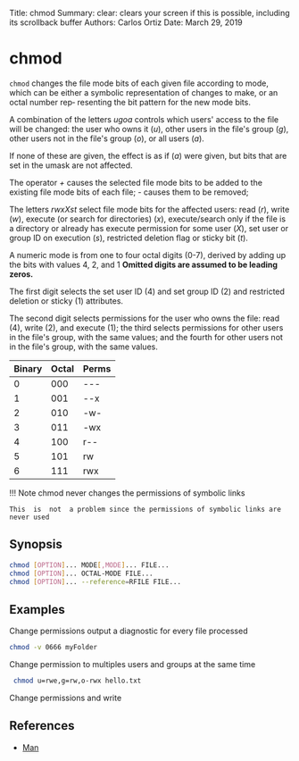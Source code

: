 Title:   chmod
Summary: clear: clears your screen if this is possible, including its scrollback buffer
Authors: Carlos Ortiz
Date:    March 29, 2019

# chmod

`chmod` changes the file mode bits of each given file
according to mode, which can be either a symbolic representation of changes to make, or an octal number rep‐
resenting the bit pattern for the new mode bits.

 A  combination  of  the  letters _ugoa_ controls which users' access to the file will be changed: the user who
owns it (_u_), other users in the file's group (_g_), other users not in the file's group (_o_), or all users (_a_).

If  none  of these are given, the effect is as if (_a_) were given, but bits that are set in the umask are not
affected.

The operator _+_ causes the selected file mode bits to be added to the existing file mode bits of each file; _-_ causes  them  to  be removed;


The letters _rwxXst_ select file mode bits for the affected users: read (_r_), write (_w_), execute (or search for
directories)  (_x_), execute/search only if the file is a directory or already has execute permission for some
user (_X_), set user or group ID on execution (_s_), restricted deletion flag or sticky bit (_t_).


A  numeric mode is from one to four octal digits (0-7), derived by adding up the bits with values 4, 2, and 1
**Omitted digits are assumed to be leading zeros.**

The first digit selects the set user  ID  (4)  and  set
group ID (2) and restricted deletion or sticky (1) attributes.


The second digit selects permissions for the
user who owns the file: read (4), write (2), and execute (1); the third selects permissions for other  users
in  the file's group, with the same values; and the fourth for other users not in the file's group, with the
same values.

| Binary | Octal | Perms |
|--------|-------|-------|
| 0      | 000   | ---   |
| 1      | 001   | --x   |
| 2      | 010   | -w-   |
| 3      | 011   | -wx   |
| 4      | 100   | r--   |
| 5      | 101   | rw    |
| 6      | 111   | rwx   |

!!! Note 
	chmod never changes the permissions of symbolic links

	This  is  not  a problem since the permissions of symbolic links are never used

## Synopsis

``` bash
chmod [OPTION]... MODE[,MODE]... FILE...
chmod [OPTION]... OCTAL-MODE FILE...
chmod [OPTION]... --reference=RFILE FILE...
```

## Examples

Change permissions output a diagnostic for every file processed

``` bash
chmod -v 0666 myFolder
```

Change permission to multiples users and groups at the same time
```bash
 chmod u=rwe,g=rw,o-rwx hello.txt
```

Change permissions and write 

## References

* [Man](http://man7.org/linux/man-pages/man1/chmod.1.html)

